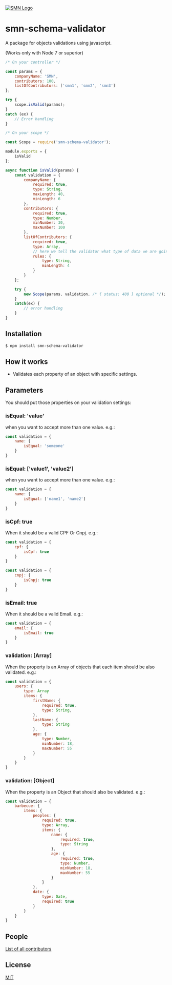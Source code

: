 [![SMN Logo](http://smn.com.br/content/img/logotipo/light-lying.svg)](http://smn.com.br/)

# smn-schema-validator
A package for objects validations using javascript.

(Works only with Node 7 or superior)
```js
/* On your controller */

const params = {
    companyName: 'SMN',
    contributors: 100,
    listOfContributors: ['smn1', 'smn2', 'smn3']
};

try {
    scope.isValid(params);
} 
catch (ex) {
    // Error handling
}
```

```js
/* On your scope */

const Scope = require('smn-schema-validator');

module.exports = {
    isValid
};

async function isValid(params) {
    const validation = {
        companyName: {
            required: true,
            type: String,
            maxLength: 40,
            minLength: 6
        },
        contributors: {
            required: true,
            type: Number,
            minNumber: 30,
            maxNumber: 100
        },
        listOfContributors: {
            required: true,
            type: Array,
            // here we tell the validator what type of data we are going to handle on this array
            rules: {
                type: String,
                minLength: 4
            }
        }
    };

    try {
        new Scope(params, validation, /* { status: 400 } optional */);
    }
    catch(ex) {
        // error handling
    }
}
```

## Installation

```bash
$ npm install smn-schema-validator
```
## How it works

* Validates each property of an object with specific settings.

## Parameters

You should put those properties on your validation settings:

### isEqual: 'value'
when you want to accept more than one value.
e.g.:
```js
const validation = {
    name: {
        isEqual: 'someone'
    }
}
```
### isEqual: ['value1', 'value2']
when you want to accept more than one value.
e.g.:
```js
const validation = {
    name: {
        isEqual: ['name1', 'name2']
    }
}
```
### isCpf: true
When it should be a valid CPF Or Cnpj.
e.g.:
```js
const validation = {
    cpf: {
        isCpf: true
    }
}

const validation = {
    cnpj: {
        isCnpj: true
    }
}
```
### isEmail: true
When it should be a valid Email.
e.g.:
```js
const validation = {
    email: {
        isEmail: true
    }
}
```
### validation: [Array]
When the property is an Array of objects that each item should be also validated.
e.g.:
```js
const validation = {
    users: {
        type: Array
        items: {
            firstName: {
                required: true,
                type: String,
            },
            lastName: {
                type: String
            },
            age: {
                type: Number,
                minNumber: 18,
                maxNumber: 55
            }
        }
    }
}
```
### validation: [Object]
When the property is an Object that should also be validated.
e.g.:
```js
const validation = {
    barbecue: {
        items: {
            peoples: {
                required: true,
                type: Array,
                items: {
                    name: {
                        required: true,
                        type: String
                    },
                    age: {
                        required: true,
                        type: Number,
                        minNumber: 18,
                        maxNumber: 55
                    }
                }
            },
            date: {
                type: Date,
                required: true
            }
        }
    }
}
```

## People

[List of all contributors](https://github.com/smn-official/smn-colorize/graphs/contributors)

## License

  [MIT](LICENSE)